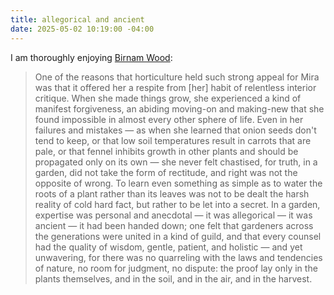 ```yaml
---
title: allegorical and ancient
date: 2025-05-02 10:19:00 -04:00
---
```


I am thoroughly enjoying [Birnam Wood](https://us.macmillan.com/books/9780374718015/birnamwood/):

>One of the reasons that horticulture held such strong appeal for Mira was that it offered her a respite from [her] habit of relentless interior critique. When she made things grow, she experienced a kind of manifest forgiveness, an abiding moving-on and making-new that she found impossible in almost every other sphere of life. Even in her failures and mistakes — as when she learned that onion seeds don't tend to keep, or that low soil temperatures result in carrots that are pale, or that fennel inhibits growth in other plants and should be propagated only on its own — she never felt chastised, for truth, in a garden, did not take the form of rectitude, and right was not the opposite of wrong. To learn even something as simple as to water the roots of a plant rather than its leaves was not to be dealt the harsh reality of cold hard fact, but rather to be let into a secret. In a garden, expertise was personal and anecdotal — it was allegorical — it was ancient — it had been handed down; one felt that gardeners across the generations were united in a kind of guild, and that every counsel had the quality of wisdom, gentle, patient, and holistic — and yet unwavering, for there was no quarreling with the laws and tendencies of nature, no room for judgment, no dispute: the proof lay only in the plants themselves, and in the soil, and in the air, and in the harvest.